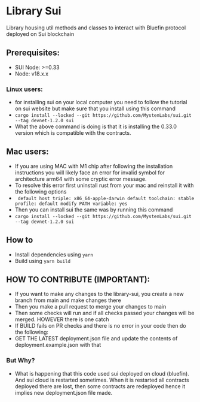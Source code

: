 # Library Sui

Library housing util methods and classes to interact with Bluefin protocol deployed on Sui
blockchain

## Prerequisites:

-   SUI Node: >=0.33
-   Node: v18.x.x

### Linux users:

-   for installing sui on your local computer you need to follow the tutorial on sui
    website but make sure that you install using this command
-   `cargo install --locked --git https://github.com/MystenLabs/sui.git --tag devnet-1.2.0 sui`
-   What the above command is doing is that it is installing the 0.33.0 version which is
    compatible with the contracts.

## Mac users:

-   If you are using MAC with M1 chip after following the installation instructions you
    will likely face an error for invalid symbol for architecture arm64 with some cryptic
    error message.
-   To resolve this error first uninstall rust from your mac and reinstall it with the
    following options
-   ` default host triple: x86_64-apple-darwin default toolchain: stable profile: default modify PATH variable: yes`
-   Then you can install sui the same was by running this command
-   `cargo install --locked --git https://github.com/MystenLabs/sui.git --tag devnet-1.2.0 sui`

## How to

-   Install dependencies using `yarn`
-   Build using `yarn build`

## HOW TO CONTRIBUTE (IMPORTANT):

-   If you want to make any changes to the library-sui, you create a new branch from main
    and make changes there
-   Then you make a pull request to merge your changes to main
-   Then some checks will run and if all checks passed your changes will be merged.
    HOWEVER there is one catch
-   If BUILD fails on PR checks and there is no error in your code then do the following:
-   GET THE LATEST deployment.json file and update the contents of deployment.example.json
    with that

### But Why?

-   What is happening that this code used sui deployed on cloud (bluefin). And sui cloud
    is restarted sometimes. When it is restarted all contracts deployed there are lost,
    then some contracts are redeployed hence it implies new deployment.json file made.

